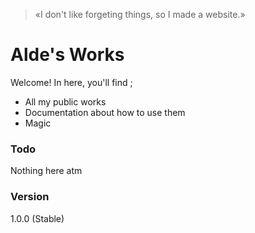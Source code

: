 > «I don't like forgeting things, so I made a website.»

# Alde's Works

Welcome! In here, you'll find ;

  - All my public works
  - Documentation about how to use them
  - Magic

### Todo
Nothing here atm

### Version
1.0.0 (Stable)

